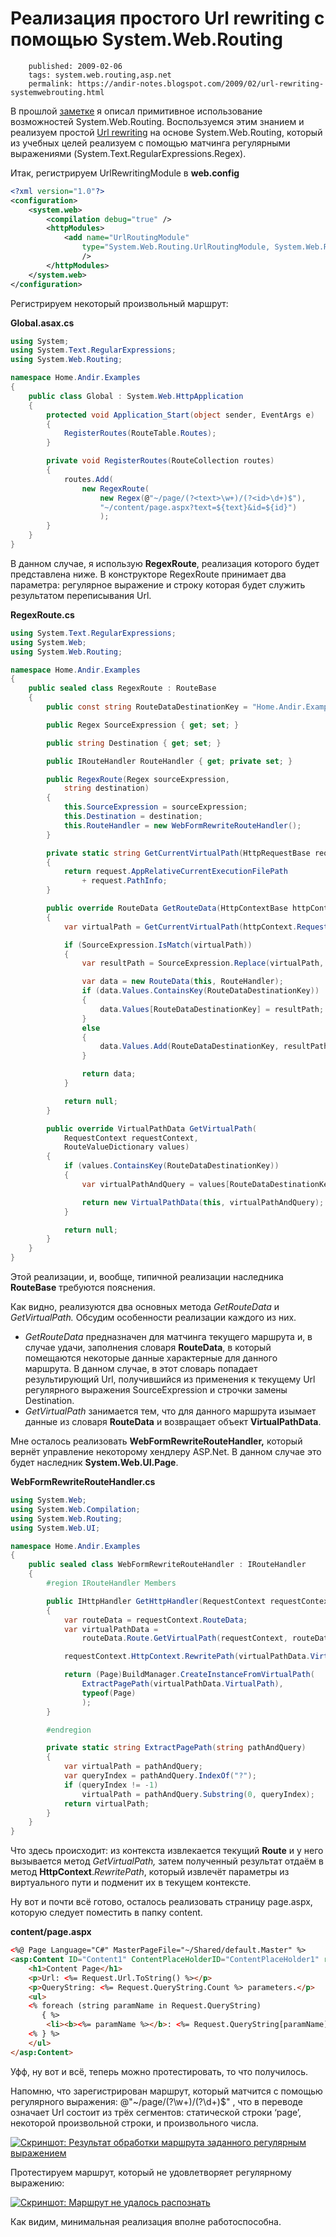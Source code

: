 Реализация простого Url rewriting с помощью System.Web.Routing
==============================================================

        published: 2009-02-06 
        tags: system.web.routing,asp.net
        permalink: https://andir-notes.blogspot.com/2009/02/url-rewriting-systemwebrouting.html

В прошлой [заметке](http://andir-notes.blogspot.com/2009/02/systemwebrouting.html "Возможности System.Web.Routing") я описал примитивное использование возможностей System.Web.Routing. Воспользуемся этим знанием и реализуем простой [Url rewriting](http://en.wikipedia.org/wiki/URL_rewriting "Википедия: Url Rewriting (en)") на основе System.Web.Routing, который из учебных целей реализуем с помощью матчинга регулярными выражениями (System.Text.RegularExpressions.Regex).

Итак, регистрируем UrlRewritingModule в **web.config**

``` xml
<?xml version="1.0"?>
<configuration>
    <system.web>
        <compilation debug="true" />
        <httpModules>
            <add name="UrlRoutingModule"
                type="System.Web.Routing.UrlRoutingModule, System.Web.Routing, Version=3.5.0.0, Culture=neutral, PublicKeyToken=31BF3856AD364E35"
                />
        </httpModules>
    </system.web>
</configuration>
```

Регистрируем некоторый произвольный маршрут:

**Global.asax.cs**
``` cs
using System;
using System.Text.RegularExpressions;
using System.Web.Routing;

namespace Home.Andir.Examples
{
    public class Global : System.Web.HttpApplication
    {
        protected void Application_Start(object sender, EventArgs e)
        {
            RegisterRoutes(RouteTable.Routes);
        }

        private void RegisterRoutes(RouteCollection routes)
        {
            routes.Add(
                new RegexRoute(
                    new Regex(@"~/page/(?<text>\w+)/(?<id>\d+)$"),
                    "~/content/page.aspx?text=${text}&id=${id}")
                    );
        }
    }
}
```

В данном случае, я использую **RegexRoute**, реализация которого будет представлена ниже. В конструкторе RegexRoute принимает два параметра: регулярное выражение и строку которая будет служить результатом переписывания Url. 

**RegexRoute.cs**
``` cs
using System.Text.RegularExpressions;
using System.Web;
using System.Web.Routing;

namespace Home.Andir.Examples
{
    public sealed class RegexRoute : RouteBase
    {
        public const string RouteDataDestinationKey = "Home.Andir.Examples.RegexRoute.Destination";

        public Regex SourceExpression { get; set; }

        public string Destination { get; set; }

        public IRouteHandler RouteHandler { get; private set; }

        public RegexRoute(Regex sourceExpression,
            string destination)
        {
            this.SourceExpression = sourceExpression;
            this.Destination = destination;
            this.RouteHandler = new WebFormRewriteRouteHandler();
        }

        private static string GetCurrentVirtualPath(HttpRequestBase request)
        {
            return request.AppRelativeCurrentExecutionFilePath
                + request.PathInfo;
        }

        public override RouteData GetRouteData(HttpContextBase httpContext)
        {
            var virtualPath = GetCurrentVirtualPath(httpContext.Request);

            if (SourceExpression.IsMatch(virtualPath))
            {
                var resultPath = SourceExpression.Replace(virtualPath, Destination);

                var data = new RouteData(this, RouteHandler);
                if (data.Values.ContainsKey(RouteDataDestinationKey))
                {
                    data.Values[RouteDataDestinationKey] = resultPath;
                }
                else
                {
                    data.Values.Add(RouteDataDestinationKey, resultPath);
                }

                return data;
            }

            return null;
        }

        public override VirtualPathData GetVirtualPath(
            RequestContext requestContext,
            RouteValueDictionary values)
        {
            if (values.ContainsKey(RouteDataDestinationKey))
            {
                var virtualPathAndQuery = values[RouteDataDestinationKey].ToString();

                return new VirtualPathData(this, virtualPathAndQuery);
            }

            return null;
        }
    }
}
```

Этой реализации, и, вообще, типичной реализации наследника **RouteBase** требуются пояснения.

Как видно, реализуются два основных метода _GetRouteData_ и _GetVirtualPath._ Обсудим особенности реализации каждого из них.

*   _GetRouteData_ предназначен для матчинга текущего маршрута и, в случае удачи, заполнения словаря **RouteData**, в который помещаются некоторые данные характерные для данного маршрута. В данном случае, в этот словарь попадает результирующий Url, получившийся из применения к текущему Url регулярного выражения SourceExpression и строчки замены Destination.
*   _GetVirtualPath_ занимается тем, что для данного маршрута изымает данные из словаря **RouteData** и возвращает объект **VirtualPathData**.

Мне осталось реализовать **WebFormRewriteRouteHandler,** который вернёт управление некоторому хендлеру ASP.Net. В данном случае это будет наследник **System.Web.UI.Page**.

**WebFormRewriteRouteHandler.cs**

``` cs
using System.Web;
using System.Web.Compilation;
using System.Web.Routing;
using System.Web.UI;

namespace Home.Andir.Examples
{
    public sealed class WebFormRewriteRouteHandler : IRouteHandler
    {
        #region IRouteHandler Members

        public IHttpHandler GetHttpHandler(RequestContext requestContext)
        {
            var routeData = requestContext.RouteData;
            var virtualPathData =
                routeData.Route.GetVirtualPath(requestContext, routeData.Values);

            requestContext.HttpContext.RewritePath(virtualPathData.VirtualPath);

            return (Page)BuildManager.CreateInstanceFromVirtualPath(
                ExtractPagePath(virtualPathData.VirtualPath),
                typeof(Page)
                );
        } 

        #endregion

        private static string ExtractPagePath(string pathAndQuery)
        {
            var virtualPath = pathAndQuery;
            var queryIndex = pathAndQuery.IndexOf("?");
            if (queryIndex != -1)
                virtualPath = pathAndQuery.Substring(0, queryIndex);
            return virtualPath;
        }
    }
}
```

Что здесь происходит: из контекста извлекается текущий **Route** и у него вызывается метод _GetVirtualPath,_ затем полученный результат отдаём в метод **HttpContext**._RewritePath_, который извлечёт параметры из виртуального пути и подменит их в текущем контексте.

Ну вот и почти всё готово, осталось реализовать страницу page.aspx, которую следует поместить в папку content.

**content/page.aspx**

``` html
<%@ Page Language="C#" MasterPageFile="~/Shared/default.Master" %>
<asp:Content ID="Content1" ContentPlaceHolderID="ContentPlaceHolder1" runat="server">
    <h1>Content Page</h1>
    <p>Url: <%= Request.Url.ToString() %></p>
    <p>QueryString: <%= Request.QueryString.Count %> parameters.</p>
    <ul>
    <% foreach (string paramName in Request.QueryString)
       { %>
        <li><b><%= paramName %></b>: <%= Request.QueryString[paramName] %></li>      
    <% } %>
    </ul>
</asp:Content>
```

Уфф, ну вот и всё, теперь можно протестировать, то что получилось.

Напомню, что зарегистрирован маршрут, который матчится с помощью регулярного выражения: @"~/page/(?<text>\\w+)/(?<id>\\d+)$" , что в переводе означает Url состоит из трёх сегментов: статической строки ‘page’, некоторой произвольной строки, и произвольного числа.

[![Скриншот: Результат обработки маршрута заданного регулярным выражением](Скриншот__Результат_обработки_маршрута_заданного_регулярным_выражением.png "Скриншот: Результат обработки маршрута заданного регулярным выражением")](RegexRoute[3].png)

Протестируем маршрут, который не удовлетворяет регулярному выражению:

[![Скриншот: Маршрут не удалось распознать](Скриншот__Маршрут_не_удалось_распознать.png "Скриншот: Маршрут не удалось распознать")](RegexRouteNotMatched[3].png)

Как видим, минимальная реализация вполне работоспособна.